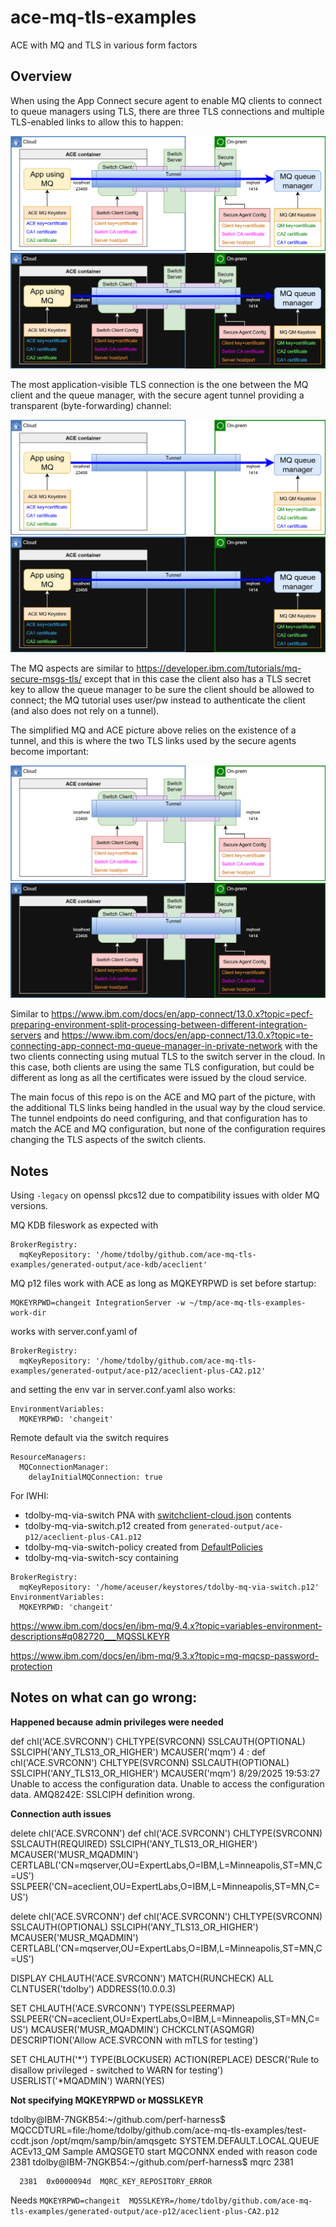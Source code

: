 # ace-mq-tls-examples
ACE with MQ and TLS in various form factors

## Overview

When using the App Connect secure agent to enable MQ clients to connect to queue managers using TLS, there 
are three TLS connections and multiple TLS-enabled links to allow this to happen:

![ace-mq-switch-tunnel-light](/pictures/ace-mq-switch-tunnel-light.png#gh-light-mode-only)![ace-mq-switch-tunnel-dark](/pictures/ace-mq-switch-tunnel-dark.png#gh-dark-mode-only)

The most application-visible TLS connection is the one between the MQ client and the queue manager, with the
secure agent tunnel providing a transparent (byte-forwarding) channel:

![ace-mq-light](/pictures/ace-mq-light.png#gh-light-mode-only)![ace-mq-dark](/pictures/ace-mq-dark.png#gh-dark-mode-only)

The MQ aspects are similar to https://developer.ibm.com/tutorials/mq-secure-msgs-tls/ except that in this case the
client also has a TLS secret key to allow the queue manager to be sure the client should be allowed to connect; the
MQ tutorial uses user/pw instead to authenticate the client (and also does not rely on a tunnel).

The simplified MQ and ACE picture above relies on the existence of a tunnel, and this is where the two TLS links used
by the secure agents become important:

![switch-tunnel-light](/pictures/switch-tunnel-light.png#gh-light-mode-only)![switch-tunnel-dark](/pictures/switch-tunnel-dark.png#gh-dark-mode-only)

Similar to https://www.ibm.com/docs/en/app-connect/13.0.x?topic=pecf-preparing-environment-split-processing-between-different-integration-servers
and https://www.ibm.com/docs/en/app-connect/13.0.x?topic=te-connecting-app-connect-mq-queue-manager-in-private-network with the two clients
connecting using mutual TLS to the switch server in the cloud. In this case, both clients are using the same TLS configuration, but could
be different as long as all the certificates were issued by the cloud service.

The main focus of this repo is on the ACE and MQ part of the picture, with the additional TLS links being handled in
the usual way by the cloud service. The tunnel endpoints do need configuring, and that configuration has to match the
ACE and MQ configuration, but none of the configuration requires changing the TLS aspects of the switch clients.

## Notes
Using `-legacy` on openssl pkcs12 due to compatibility issues with older MQ versions.

MQ KDB fileswork as expected with 
```
BrokerRegistry:
  mqKeyRepository: '/home/tdolby/github.com/ace-mq-tls-examples/generated-output/ace-kdb/aceclient'
```

MQ p12 files work with ACE as long as MQKEYRPWD is set before startup:
```
MQKEYRPWD=changeit IntegrationServer -w ~/tmp/ace-mq-tls-examples-work-dir
```
works with server.conf.yaml of 
```
BrokerRegistry:
  mqKeyRepository: '/home/tdolby/github.com/ace-mq-tls-examples/generated-output/ace-p12/aceclient-plus-CA2.p12'
```
and setting the env var in server.conf.yaml also works:
```
EnvironmentVariables:
  MQKEYRPWD: 'changeit'
```

Remote default via the switch requires
```
ResourceManagers:
  MQConnectionManager:
    delayInitialMQConnection: true
```

For IWHI:
 - tdolby-mq-via-switch PNA with [switchclient-cloud.json](/switchclient-cloud.json) contents
 - tdolby-mq-via-switch.p12 created from `generated-output/ace-p12/aceclient-plus-CA1.p12`
 - tdolby-mq-via-switch-policy created from [DefaultPolicies](/DefaultPolicies)
 - tdolby-mq-via-switch-scy containing
```
BrokerRegistry:
  mqKeyRepository: '/home/aceuser/keystores/tdolby-mq-via-switch.p12'
EnvironmentVariables:
  MQKEYRPWD: 'changeit'
```

https://www.ibm.com/docs/en/ibm-mq/9.4.x?topic=variables-environment-descriptions#q082720___MQSSLKEYR

https://www.ibm.com/docs/en/ibm-mq/9.3.x?topic=mq-mqcsp-password-protection


## Notes on what can go wrong:


**Happened because admin privileges were needed**

def chl('ACE.SVRCONN') CHLTYPE(SVRCONN) SSLCAUTH(OPTIONAL) SSLCIPH('ANY_TLS13_OR_HIGHER') MCAUSER('mqm')
     4 : def chl('ACE.SVRCONN') CHLTYPE(SVRCONN) SSLCAUTH(OPTIONAL) SSLCIPH('ANY_TLS13_OR_HIGHER') MCAUSER('mqm')
8/29/2025 19:53:27 Unable to access the configuration data.
Unable to access the configuration data.
AMQ8242E: SSLCIPH definition wrong.




**Connection auth issues**

delete chl('ACE.SVRCONN')
def chl('ACE.SVRCONN') CHLTYPE(SVRCONN) SSLCAUTH(REQUIRED) SSLCIPH('ANY_TLS13_OR_HIGHER') MCAUSER('MUSR_MQADMIN') CERTLABL('CN=mqserver,OU=ExpertLabs,O=IBM,L=Minneapolis,ST=MN,C=US') SSLPEER('CN=aceclient,OU=ExpertLabs,O=IBM,L=Minneapolis,ST=MN,C=US')

delete chl('ACE.SVRCONN')
def chl('ACE.SVRCONN') CHLTYPE(SVRCONN) SSLCAUTH(OPTIONAL) SSLCIPH('ANY_TLS13_OR_HIGHER') MCAUSER('MUSR_MQADMIN') CERTLABL('CN=mqserver,OU=ExpertLabs,O=IBM,L=Minneapolis,ST=MN,C=US') 

DISPLAY CHLAUTH('ACE.SVRCONN') MATCH(RUNCHECK) ALL CLNTUSER('tdolby') ADDRESS(10.0.0.3)

SET CHLAUTH('ACE.SVRCONN') TYPE(SSLPEERMAP) SSLPEER('CN=aceclient,OU=ExpertLabs,O=IBM,L=Minneapolis,ST=MN,C=US') MCAUSER('MUSR_MQADMIN') CHCKCLNT(ASQMGR) DESCRIPTION('Allow ACE.SVRCONN with mTLS for testing')

SET CHLAUTH('*') TYPE(BLOCKUSER) ACTION(REPLACE) DESCR('Rule to disallow privileged - switched to WARN for testing') USERLIST('*MQADMIN') WARN(YES)


**Not specifying MQKEYRPWD or MQSSLKEYR**

tdolby@IBM-7NGKB54:~/github.com/perf-harness$ MQCCDTURL=file:/home/tdolby/github.com/ace-mq-tls-examples/test-ccdt.json /opt/mqm/samp/bin/amqsgetc SYSTEM.DEFAULT.LOCAL.QUEUE ACEv13_QM
Sample AMQSGET0 start
MQCONNX ended with reason code 2381
tdolby@IBM-7NGKB54:~/github.com/perf-harness$ mqrc 2381

      2381  0x0000094d  MQRC_KEY_REPOSITORY_ERROR

Needs `MQKEYRPWD=changeit  MQSSLKEYR=/home/tdolby/github.com/ace-mq-tls-examples/generated-output/ace-p12/aceclient-plus-CA2.p12`


